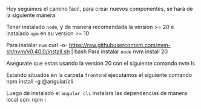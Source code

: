 Hoy seguimos el camino facil, para crear nuevos componentes, se hará de la siguiente manera.

Tener instalado `node`, y de manera recomendada la version >= 20 e instalado `npm` en su version >= 10

Para instalar `nvm`
    curl -o- https://raw.githubusercontent.com/nvm-sh/nvm/v0.40.0/install.sh | bash
Para instalar `node`
    nvm install 20

Asegurate que estas usando la version 20 con el siguiente comando
    nvm ls

Estando situados en la carpeta `frontend` ejecutamos el siguiente comando
    npm install -g @angular/cli

Luego de instalado el `angular cli` instalars las dependencias de manera local con:
    npm i
